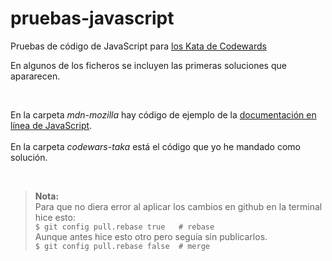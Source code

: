# pruebas-javascript
Pruebas de código de JavaScript para [los Kata de Codewards](https://www.codewars.com/kata/)

En algunos de los ficheros se incluyen las primeras soluciones que apararecen.

<br>

En la carpeta _mdn-mozilla_ hay código de ejemplo de la [documentación en línea de JavaScript](https://developer.mozilla.org/en-US/docs/Web/JavaScript/Reference).<br>
<br>
En la carpeta _codewars-taka_ está el código que yo he mandado como solución. <br>


<br>

> **Nota:** <br>
> Para que no diera error al aplicar los cambios en github en la terminal hice esto:<br>
> ``` $ git config pull.rebase true   # rebase ```<br>
> Aunque antes hice esto otro pero seguía sin publicarlos.<br>
> `` $ git config pull.rebase false  # merge ``
